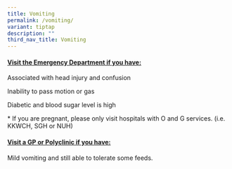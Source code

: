 ```yaml
---
title: Vomiting
permalink: /vomiting/
variant: tiptap
description: ""
third_nav_title: Vomiting
---
```

<h4><strong><u>Visit the Emergency Department if you have:</u></strong></h4>
<p>Associated with head injury and confusion</p>
<p>Inability to pass motion or gas</p>
<p>Diabetic and blood sugar level is high</p>
<p>* If you are pregnant, please only visit hospitals with O and G services.
(i.e. KKWCH, SGH or NUH)</p>
<p></p>
<h4><strong><u>Visit a GP or Polyclinic if you have:</u></strong></h4>
<p>Mild vomiting and still able to tolerate some feeds.</p>
<p></p>